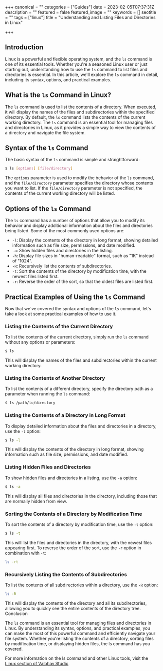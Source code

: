 +++
canonical = ""
categories = ["Guides"]
date = 2023-02-05T07:37:31Z
description = ""
featured = false
featured_image = ""
keywords = []
seotitle = ""
tags = ["linux"]
title = "Understanding and Listing Files and Directories in Linux"

+++
## Introduction

Linux is a powerful and flexible operating system, and the `ls` command is one of its essential tools. Whether you're a seasoned Linux user or just starting out, understanding how to use the `ls` command to list files and directories is essential. In this article, we'll explore the `ls` command in detail, including its syntax, options, and practical examples.

## What is the `ls` Command in Linux?

The `ls` command is used to list the contents of a directory. When executed, it will display the names of the files and subdirectories within the specified directory. By default, the `ls` command lists the contents of the current working directory. The `ls` command is an essential tool for managing files and directories in Linux, as it provides a simple way to view the contents of a directory and navigate the file system.

## Syntax of the `ls` Command

The basic syntax of the `ls` command is simple and straightforward:
```bash
$ ls [options] [file/directory]
```

The `options` parameter is used to modify the behavior of the `ls` command, and the `file/directory` parameter specifies the directory whose contents you want to list. If the `file/directory` parameter is not specified, the contents of the current working directory will be listed.

## Options of the `ls` Command

The `ls` command has a number of options that allow you to modify its behavior and display additional information about the files and directories being listed. Some of the most commonly used options are:

- `-l`: Display the contents of the directory in long format, showing detailed information such as file size, permissions, and date modified.
- `-a`: Show hidden files and directories in the listing.
- `-h`: Display file sizes in "human-readable" format, such as "1K" instead of "1024".
- `-R`: Recursively list the contents of subdirectories.
- `-t`: Sort the contents of the directory by modification time, with the newest files listed first.
- `-r`: Reverse the order of the sort, so that the oldest files are listed first.

## Practical Examples of Using the `ls` Command

Now that we've covered the syntax and options of the `ls` command, let's take a look at some practical examples of how to use it.

### Listing the Contents of the Current Directory

To list the contents of the current directory, simply run the `ls` command without any options or parameters:
```bash
$ ls
```

This will display the names of the files and subdirectories within the current working directory.

### Listing the Contents of Another Directory

To list the contents of a different directory, specify the directory path as a parameter when running the `ls` command:
```bash
$ ls /path/to/directory
```

### Listing the Contents of a Directory in Long Format

To display detailed information about the files and directories in a directory, use the `-l` option:
```bash
$ ls -l
```

This will display the contents of the directory in long format, showing information such as file size, permissions, and date modified.

### Listing Hidden Files and Directories

To show hidden files and directories in a listing, use the `-a` option:
```bash
$ ls -a
```

This will display all files and directories in the directory, including those that are normally hidden from view.
### Sorting the Contents of a Directory by Modification Time

To sort the contents of a directory by modification time, use the `-t` option:
```bash
$ ls -t
```

This will list the files and directories in the directory, with the newest files appearing first. To reverse the order of the sort, use the `-r` option in combination with `-t`:
```bash
ls -rt
```

### Recursively Listing the Contents of Subdirectories

To list the contents of all subdirectories within a directory, use the `-R` option:
```bash
ls -R
```

This will display the contents of the directory and all its subdirectories, allowing you to quickly see the entire contents of the directory tree.
Conclusion

The `ls` command is an essential tool for managing files and directories in Linux. By understanding its syntax, options, and practical examples, you can make the most of this powerful command and efficiently navigate your file system. Whether you're listing the contents of a directory, sorting files by modification time, or displaying hidden files, the ls command has you covered.

For more information on the ls command and other Linux tools, visit the [Linux section of Vaibhav Studio](/tags/linux).
